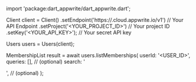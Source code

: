 import 'package:dart_appwrite/dart_appwrite.dart';

Client client = Client()
    .setEndpoint('https://<REGION>.cloud.appwrite.io/v1') // Your API Endpoint
    .setProject('<YOUR_PROJECT_ID>') // Your project ID
    .setKey('<YOUR_API_KEY>'); // Your secret API key

Users users = Users(client);

MembershipList result = await users.listMemberships(
    userId: '<USER_ID>',
    queries: [], // (optional)
    search: '<SEARCH>', // (optional)
);
